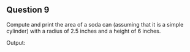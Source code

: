 ## Question 9

Compute and print the area of a soda can (assuming that it is a simple cylinder) with a radius of 2.5 inches and a height of 6 inches.

Output:
